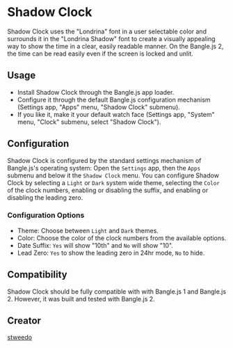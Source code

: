 # Shadow Clock

Shadow Clock uses the "Londrina" font in a user selectable color and surrounds it in the "Londrina Shadow" font to create a visually appealing way to show the time in a clear, easily readable manner. On the Bangle.js 2, the time can be read easily even if the screen is locked and unlit.

## Usage

* Install Shadow Clock through the Bangle.js app loader.
* Configure it through the default Bangle.js configuration mechanism
(Settings app, "Apps" menu, "Shadow Clock" submenu).
* If you like it, make it your default watch face
(Settings app, "System" menu, "Clock" submenu, select "Shadow Clock").

## Configuration

Shadow Clock is configured by the standard settings mechanism of Bangle.js's operating system:
Open the `Settings` app, then the `Apps` submenu and below it the `Shadow Clock` menu.
You can configure Shadow Clock by selecting a `Light` or `Dark` system wide theme, selecting the `Color` of the clock numbers, enabling or disabling the suffix, and enabling or disabling the leading zero.

### Configuration Options

* Theme: Choose between `Light` and `Dark` themes.
* Color: Choose the color of the clock numbers from the available options.
* Date Suffix: `Yes` will show "10th" and `No` will show "10".
* Lead Zero: `Yes` to show the leading zero in 24hr mode, `No` to hide.

## Compatibility

Shadow Clock should be fully compatible with with Bangle.js 1 and Bangle.js 2. However, it was built and tested with Bangle.js 2.

## Creator

[stweedo](https://github.com/stweedo)